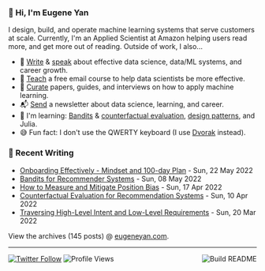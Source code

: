 ### 👋 Hi, I'm Eugene Yan

I design, build, and operate machine learning systems that serve customers at scale. Currently, I'm an Applied Scientist at Amazon helping users read more, and get more out of reading. Outside of work, I also...

- 📝 [Write](https://eugeneyan.com/writing/) & [speak](https://eugeneyan.com/speaking/) about effective data science, data/ML systems, and career growth.
- 🧠 [Teach](https://eugeneyan.com/resources/) a free email course to help data scientists be more effective.
- 📌 [Curate](https://applyingml.com) papers, guides, and interviews on how to apply machine learning.
- 📬 [Send](https://eugeneyan.com/subscribe/) a newsletter about data science, learning, and career.
- 🌱 I'm learning: [Bandits](https://eugeneyan.com/writing/bandits/) & [counterfactual evaluation](https://eugeneyan.com/writing/counterfactual-evaluation/), [design patterns](https://github.com/eugeneyan/design-patterns), and Julia.
- 😅 Fun fact: I don't use the QWERTY keyboard (I use [Dvorak](https://en.wikipedia.org/wiki/Dvorak_keyboard_layout) instead).

### 📝 Recent Writing

<!-- writing starts -->
* [Onboarding Effectively - Mindset and 100-day Plan](https://eugeneyan.com//writing/onboarding/) - Sun, 22 May 2022
* [Bandits for Recommender Systems](https://eugeneyan.com//writing/bandits/) - Sun, 08 May 2022
* [How to Measure and Mitigate Position Bias](https://eugeneyan.com//writing/position-bias/) - Sun, 17 Apr 2022
* [Counterfactual Evaluation for Recommendation Systems](https://eugeneyan.com//writing/counterfactual-evaluation/) - Sun, 10 Apr 2022
* [Traversing High-Level Intent and Low-Level Requirements](https://eugeneyan.com//writing/intent-vs-requirements/) - Sun, 20 Mar 2022
<!-- writing ends -->

View the archives (<!-- writing_count starts -->145<!-- writing_count ends --> posts) @ [eugeneyan.com](https://eugeneyan.com).

---
[![Twitter Follow](https://img.shields.io/twitter/follow/eugeneyan?label=Follow&style=social)](https://twitter.com/eugeneyan) ![Profile Views](https://gpvc.arturio.dev/eugeneyan)<a href="https://github.com/eugeneyan/eugeneyan/actions"><img src="https://github.com/eugeneyan/eugeneyan/workflows/Build%20README/badge.svg?branch=master" align="right" alt="Build README"></a>
